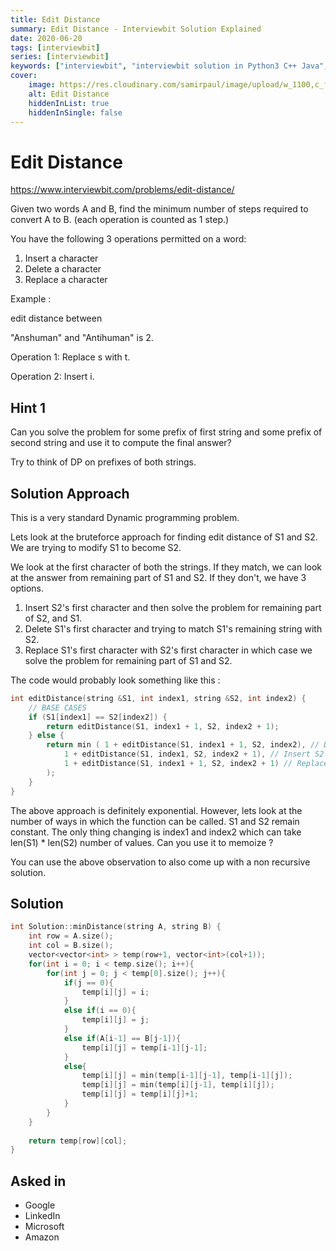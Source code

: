 ```yaml
---
title: Edit Distance
summary: Edit Distance - Interviewbit Solution Explained
date: 2020-06-20
tags: [interviewbit]
series: [interviewbit]
keywords: ["interviewbit", "interviewbit solution in Python3 C++ Java", "Edit Distance Solution Explained"]
cover:
    image: https://res.cloudinary.com/samirpaul/image/upload/w_1100,c_fit,co_rgb:FFFFFF,l_text:Arial_75_bold:Edit Distance - Solution Explained/problem-solving.webp
    alt: Edit Distance
    hiddenInList: true
    hiddenInSingle: false
---
```


# Edit Distance

https://www.interviewbit.com/problems/edit-distance/

Given two words A and B, find the minimum number of steps required to convert A to B. (each operation is counted as 1 step.)

You have the following 3 operations permitted on a word:

1. Insert a character
2. Delete a character
3. Replace a character

Example :

edit distance between

"Anshuman" and "Antihuman" is 2.

Operation 1: Replace s with t.

Operation 2: Insert i.

## Hint 1


Can you solve the problem for some prefix of first string and some prefix of second string and use it to compute the final answer?

Try to think of DP on prefixes of both strings.

## Solution Approach

This is a very standard Dynamic programming problem.

Lets look at the bruteforce approach for finding edit distance of S1 and S2.
We are trying to modify S1 to become S2.

We look at the first character of both the strings. 
If they match, we can look at the answer from remaining part of S1 and S2. 
If they don't, we have 3 options. 
1) Insert S2's first character and then solve the problem for remaining part of S2, and S1.
2) Delete S1's first character and trying to match S1's remaining string with S2.
3) Replace S1's first character with S2's first character in which case we solve the problem for remaining part of S1 and S2.

The code would probably look something like this :

```cpp
int editDistance(string &S1, int index1, string &S2, int index2) {
    // BASE CASES
    if (S1[index1] == S2[index2]) {
        return editDistance(S1, index1 + 1, S2, index2 + 1);
    } else {
        return min ( 1 + editDistance(S1, index1 + 1, S2, index2), // Delete S1 char
            1 + editDistance(S1, index1, S2, index2 + 1), // Insert S2 char
            1 + editDistance(S1, index1 + 1, S2, index2 + 1) // Replace S1 first char with S2 first char
        );
    }
}
```

The above approach is definitely exponential. 
However, lets look at the number of ways in which the function can be called. S1 and S2 remain constant. The only thing changing is index1 and index2 which can take len(S1) * len(S2) number of values. Can you use it to memoize ?

You can use the above observation to also come up with a non recursive solution.


## Solution

```cpp
int Solution::minDistance(string A, string B) {
    int row = A.size();
    int col = B.size();
    vector<vector<int> > temp(row+1, vector<int>(col+1));
    for(int i = 0; i < temp.size(); i++){
        for(int j = 0; j < temp[0].size(); j++){
            if(j == 0){
                temp[i][j] = i;
            }
            else if(i == 0){
                temp[i][j] = j;
            }
            else if(A[i-1] == B[j-1]){
                temp[i][j] = temp[i-1][j-1];
            }
            else{
                temp[i][j] = min(temp[i-1][j-1], temp[i-1][j]);
                temp[i][j] = min(temp[i][j-1], temp[i][j]);
                temp[i][j] = temp[i][j]+1;
            }
        }
    }
    
    return temp[row][col];
}
```

## Asked in

* Google
* LinkedIn
* Microsoft
* Amazon

